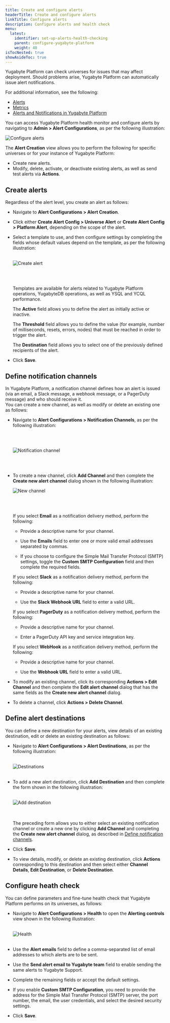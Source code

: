 ```yaml
---
title: Create and configure alerts
headerTitle: Create and configure alerts
linkTitle: Configure alerts
description: Configure alerts and health check
menu:
  latest:
    identifier: set-up-alerts-health-checking
    parent: configure-yugabyte-platform
    weight: 40
isTocNested: true
showAsideToc: true
---
```


Yugabyte Platform can check universes for issues that may affect deployment. Should problems arise, Yugabyte Platform can automatically issue alert notifications.

For additional information, see the following: 

- [Alerts](../../alerts-monitoring/alert/)
- [Metrics](../../troubleshoot/universe-issues/#use-metrics/)
- [Alerts and Notifications in Yugabyte Platform](https://blog.yugabyte.com/yugabytedb-2-8-alerts-and-notifications/)

You can access Yugabyte Platform health monitor and configure alerts by navigating to **Admin > Alert Configurations**, as per the following illustration:

![Configure alerts](/images/yp/config-alerts1.png)

The **Alert Creation** view allows you to perform the following for specific universes or for your instance of Yugabyte Platform: 

- Create new alerts.
- Modify, delete, activate, or deactivate existing alerts, as well as send test alerts via **Actions**.

## Create alerts

Regardless of the alert level, you create an alert as follows: 

- Navigate to **Alert Configurations > Alert Creation**.

- Click either **Create Alert Config > Universe Alert** or **Create Alert Config > Platform Alert**, depending on the scope of the alert. 

- Select a template to use, and then configure settings by completing the fields whose default values depend on the template, as per the following illustration: <br><br>

  ![Create alert](/images/yp/config-alerts2.png)

  <br><br>

  Templates are available for alerts related to Yugabyte Platform operations, YugabyteDB operations, as well as YSQL and YCQL performance.<br>

  The **Active** field allows you to define the alert as initially active or inactive.<br>

  The **Threshold** field allows you to define the value (for example, number of milliseconds, resets, errors, nodes) that must be reached in order to trigger the alert.<br>

  The **Destination** field allows you to select one of the previously defined recipients of the alert. 

- Click **Save**.

## Define notification channels

In Yugabyte Platform, a notification channel defines how an alert is issued (via an email, a Slack message, a webhook message, or a PagerDuty message) and who should receive it.<br>You can create a new channel, as well as modify or delete an existing one as follows: 

- Navigate to **Alert Configurations > Notification Channels**, as per the following illustration: 

  <br><br>

  ![Notification channel](/images/yp/config-alerts7.png)

  <br><br>

- To create a new channel, click **Add Channel** and then complete the **Create new alert channel** dialog shown in the following illustration:<br>

  ![New channel](/images/yp/config-alerts6.png)

  <br><br>

  If you select **Email** as a notification delivery method, perform the following: 

  - Provide a descriptive name for your channel.

  - Use the **Emails** field to enter one or more valid email addresses separated by commas. 

  - If you choose to configure the Simple Mail Transfer Protocol (SMTP) settings, toggle the **Custom SMTP Configuration** field and then complete the required fields.

  If you select **Slack** as a notification delivery method, perform the following: 

  - Provide a descriptive name for your channel.

  - Use the **Slack Webhook URL** field to enter a valid URL. 

  If you select **PagerDuty** as a notification delivery method, perform the following: 

  - Provide a descriptive name for your channel.

  - Enter a PagerDuty API key and service integration key. 

  If you select **WebHook** as a notification delivery method, perform the following: 

  - Provide a descriptive name for your channel.

  - Use the **Webhook URL** field to enter a valid URL. 

- To modify an existing channel, click its corresponding **Actions > Edit Channel** and then complete the **Edit alert channel** dialog that has the same fields as the **Create new alert channel** dialog.  
- To delete a channel, click **Actions > Delete Channel**.

## Define alert destinations

You can define a new destination for your alerts, view details of an existing destination, edit or delete an existing destination as follows:

- Navigate to **Alert Configurations > Alert Destinations**, as per the following illustration: <br><br>

  ![Destinations](/images/yp/config-alerts3.png)<br><br>
- To add a new alert destination, click **Add Destination** and then complete the form shown in the following illustration:<br><br>

  ![Add destination](/images/yp/config-alerts4.png)

  <br><br>The preceding form allows you to either select an existing notification channel or create a new one by clicking **Add Channel** and completing the **Create new alert channel** dialog, as described in [Define notification channels](#define-notification-channels).

- Click **Save**.

- To view details, modify, or delete an existing destination, click **Actions** corresponding to this destination and then select either **Channel Details**, **Edit Destination**, or **Delete Destination**.

## Configure heath check

You can define parameters and fine-tune health check that Yugabyte Platform performs on its universes, as follows:

- Navigate to **Alert Configurations > Health** to open the **Alerting controls** view shown in the following illustration:<br><br>

  ![Health](/images/yp/config-alerts5.png)<br><br>

- Use the **Alert emails** field to define a comma-separated list of email addresses to which alerts are to be sent.
- Use the **Send alert email to Yugabyte team** field to enable sending the same alerts to Yugabyte Support.

- Complete the remaining fields or accept the default settings.

- If you enable **Custom SMTP Configuration**, you need to provide the address for the Simple Mail Transfer Protocol (SMTP) server, the port number, the email, the user credentials, and select the desired security settings.

- Click **Save**.

